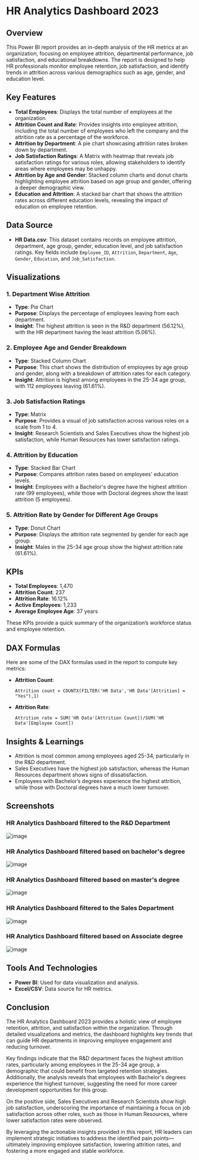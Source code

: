# HR Analytics Dashboard 2023

## Overview
This Power BI report provides an in-depth analysis of the HR metrics at an organization, focusing on employee attrition, departmental performance, job satisfaction, and educational breakdowns. The report is designed to help HR professionals monitor employee retention, job satisfaction, and identify trends in attrition across various demographics such as age, gender, and education level.

## Key Features
- **Total Employees**: Displays the total number of employees at the organization.
- **Attrition Count and Rate**: Provides insights into employee attrition, including the total number of employees who left the company and the attrition rate as a percentage of the workforce.
- **Attrition by Department**: A pie chart showcasing attrition rates broken down by department.
- **Job Satisfaction Ratings**: A Matrix with heatmap that reveals job satisfaction ratings for various roles, allowing stakeholders to identify areas where employees may be unhappy.
- **Attrition by Age and Gender**: Stacked column charts and donut charts highlighting employee attrition based on age group and gender, offering a deeper demographic view.
- **Education and Attrition**: A stacked bar chart that shows the attrition rates across different education levels, revealing the impact of education on employee retention.

## Data Source
- **HR Data.csv**: This dataset contains records on employee attrition, department, age group, gender, education level, and job satisfaction ratings. Key fields include `Employee_ID`, `Attrition`, `Department`, `Age`, `Gender`, `Education`, and `Job_Satisfaction`.

## Visualizations

### 1. **Department Wise Attrition**
- **Type**: Pie Chart
- **Purpose**: Displays the percentage of employees leaving from each department.
- **Insight**: The highest attrition is seen in the R&D department (56.12%), with the HR department having the least attrition (5.06%).

### 2. **Employee Age and Gender Breakdown**
- **Type**: Stacked Column Chart
- **Purpose**: This chart shows the distribution of employees by age group and gender, along with a breakdown of attrition rates for each category.
- **Insight**: Attrition is highest among employees in the 25-34 age group, with 112 employees leaving (61.61%).

### 3. **Job Satisfaction Ratings**
- **Type**: Matrix
- **Purpose**: Provides a visual of job satisfaction across various roles on a scale from 1 to 4.
- **Insight**: Research Scientists and Sales Executives show the highest job satisfaction, while Human Resources has lower satisfaction ratings.

### 4. **Attrition by Education**
- **Type**: Stacked Bar Chart
- **Purpose**: Compares attrition rates based on employees' education levels.
- **Insight**: Employees with a Bachelor's degree have the highest attrition rate (99 employees), while those with Doctoral degrees show the least attrition (5 employees).

### 5. **Attrition Rate by Gender for Different Age Groups**
- **Type**: Donut Chart
- **Purpose**: Displays the attrition rate segmented by gender for each age group.
- **Insight**: Males in the 25-34 age group show the highest attrition rate (61.61%).

## KPIs
- **Total Employees**: 1,470
- **Attrition Count**: 237
- **Attrition Rate**: 16.12%
- **Active Employees**: 1,233
- **Average Employee Age**: 37 years

These KPIs provide a quick summary of the organization’s workforce status and employee retention.

## DAX Formulas

Here are some of the DAX formulas used in the report to compute key metrics:

- **Attrition Count**:
  ```DAX
  Attrition count = COUNTX(FILTER('HR Data','HR Data'[Attrition] = "Yes"),1) 
- **Attrition Rate**:
  ```DAX
  Attrition rate = SUM('HR Data'[Attrition Count])/SUM('HR Data'[Employee Count])
## Insights & Learnings
- Attrition is most common among employees aged 25-34, particularly in the R&D department.
- Sales Executives have the highest job satisfaction, whereas the Human Resources department shows signs of dissatisfaction.
- Employees with Bachelor’s degrees experience the highest attrition, while those with Doctoral degrees have a much lower turnover.
  
## Screenshots

### HR Analytics Dashboard filtered to the R&D Department
![image](https://github.com/user-attachments/assets/06c66c94-6061-420e-b45a-e2e961f21351)

### HR Analytics Dashboard filtered based on bachelor's degree
![image](https://github.com/user-attachments/assets/267e09a2-c97e-4db1-9107-5ee3ed4c15b9)

### HR Analytics Dashboard filtered based on master's degree
![image](https://github.com/user-attachments/assets/a9f8f800-47f0-4991-b80b-64f5159b3ee5)

### HR Analytics Dashboard filtered to the Sales Department
![image](https://github.com/user-attachments/assets/af52d57f-0a7a-414a-816e-d2399e8dc3de)

### HR Analytics Dashboard filtered based on Associate degree
![image](https://github.com/user-attachments/assets/37c9bf9f-b4b5-4f9c-8a43-4b373f219c92)

## Tools And Technologies
- **Power BI**: Used for data visualization and analysis.
- **Excel/CSV**: Data source for HR metrics.
  
## Conclusion
The HR Analytics Dashboard 2023 provides a holistic view of employee retention, attrition, and satisfaction within the organization. Through detailed visualizations and metrics, the dashboard highlights key trends that can guide HR departments in improving employee engagement and reducing turnover.

Key findings indicate that the R&D department faces the highest attrition rates, particularly among employees in the 25-34 age group, a demographic that could benefit from targeted retention strategies. Additionally, the analysis reveals that employees with Bachelor's degrees experience the highest turnover, suggesting the need for more career development opportunities for this group.

On the positive side, Sales Executives and Research Scientists show high job satisfaction, underscoring the importance of maintaining a focus on job satisfaction across other roles, such as those in Human Resources, where lower satisfaction rates were observed.

By leveraging the actionable insights provided in this report, HR leaders can implement strategic initiatives to address the identified pain points—ultimately improving employee satisfaction, lowering attrition rates, and fostering a more engaged and stable workforce.
